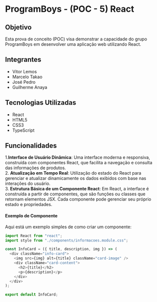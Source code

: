 # ProgramBoys - (POC - 5) React

## Objetivo
Esta prova de conceito (POC) visa demonstrar a capacidade do grupo ProgramBoys em desenvolver uma aplicação web utilizando React.

## Integrantes
- Vitor Lemos
- Marcelo Takao
- José Pedro
- Guilherme Anaya

## Tecnologias Utilizadas
- React
- HTML5
- CSS3
- TypeScript

## Funcionalidades

1.**Interface de Usuário Dinâmica**:
Uma interface moderna e responsiva, construída com componentes React, que facilita a navegação e consulta das informações de produtos. <br>
2. **Atualização em Tempo Real**:
Utilização do estado do React para gerenciar e atualizar dinamicamente os dados exibidos com base nas interações do usuário. <br>
3. **Estrutura Básica de um Componente React**:
Em React, a interface é construída a partir de componentes, que são funções ou classes que retornam elementos JSX. Cada componente pode gerenciar seu próprio estado e propriedades. <br>

#### Exemplo de Componente
Aqui está um exemplo simples de como criar um componente: 
```TypeScript
import React from "react";
import style from "./components/informacoes.module.css";

const InfoCard = ({ title, description, img }) => (
  <div className="info-card">
    <img src={img} alt={title} className="card-image" />
    <div className="card-content">
      <h2>{title}</h2>
      <p>{description}</p>
    </div>
  </div>
);

export default InfoCard;
```
